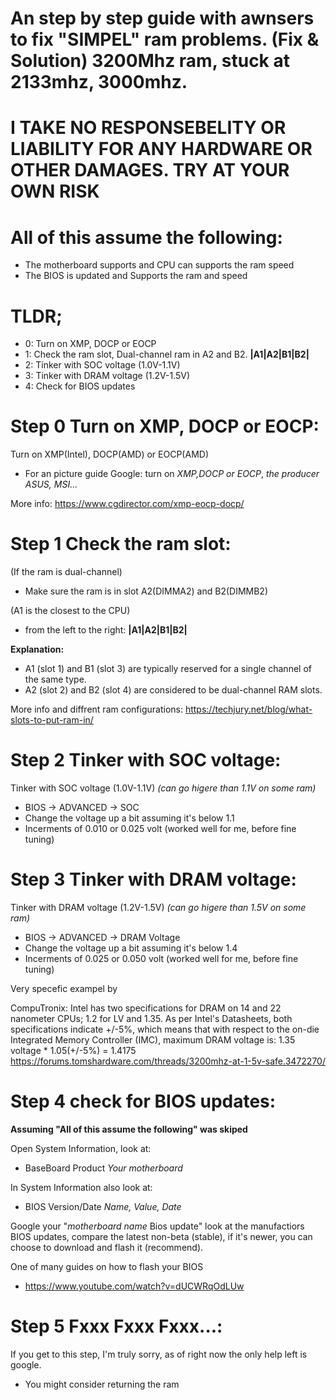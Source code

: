 # An step by step guide with awnsers to fix "SIMPEL" ram problems. (Fix & Solution) 3200Mhz ram, stuck at 2133mhz, 3000mhz. 

I TAKE NO RESPONSEBELITY OR LIABILITY FOR ANY HARDWARE OR OTHER DAMAGES. TRY AT YOUR OWN RISK
=

All of this assume the following:
=
- The motherboard supports and CPU can supports the ram speed
- The BIOS is updated and Supports the ram and speed


TLDR;
=

- 0: Turn on XMP, DOCP or EOCP
- 1: Check the ram slot, Dual-channel ram in A2 and B2. **|A1|A2|B1|B2|**
- 2: Tinker with SOC voltage (1.0V-1.1V)
- 3: Tinker with DRAM voltage (1.2V-1.5V)
- 4: Check for BIOS updates

Step 0 Turn on XMP, DOCP or EOCP:
=
Turn on XMP(Intel), DOCP(AMD) or EOCP(AMD)
- For an picture guide Google: turn on *XMP,DOCP or EOCP*, *the producer ASUS, MSI...*

More info:
https://www.cgdirector.com/xmp-eocp-docp/



Step 1 Check the ram slot:
=
(If the ram is dual-channel)
- Make sure the ram is in slot A2(DIMMA2) and B2(DIMMB2)

(A1 is the closest to the CPU)
- from the left to the right: **|A1|A2|B1|B2|**

**Explanation:**
- A1 (slot 1) and B1 (slot 3) are typically reserved for a single channel of the same type.
- A2 (slot 2) and B2 (slot 4) are considered to be dual-channel RAM slots.

More info and diffrent ram configurations:
https://techjury.net/blog/what-slots-to-put-ram-in/


Step 2 Tinker with SOC voltage:
=

Tinker with SOC voltage (1.0V-1.1V) *(can go higere than 1.1V on some ram)*
- BIOS -> ADVANCED -> SOC
- Change the voltage up a bit assuming it's below 1.1
- Incerments of 0.010 or 0.025 volt (worked well for me, before fine tuning)


Step 3 Tinker with DRAM voltage: 
=

Tinker with DRAM voltage (1.2V-1.5V) *(can go higere than 1.5V on some ram)*
- BIOS -> ADVANCED -> DRAM Voltage
- Change the voltage up a bit assuming it's below 1.4
- Incerments of 0.025 or 0.050 volt (worked well for me, before fine tuning)

Very specefic exampel by 

CompuTronix:
Intel has two specifications for DRAM on 14 and 22 nanometer CPUs; 1.2 for LV and 1.35.
As per Intel's Datasheets, both specifications indicate +/-5%,
which means that with respect to the on-die Integrated Memory Controller (IMC),
maximum DRAM voltage is:
1.35 voltage * 1.05(+/-5%) = 1.4175
https://forums.tomshardware.com/threads/3200mhz-at-1-5v-safe.3472270/


Step 4 check for BIOS updates:
=
**Assuming "All of this assume the following" was skiped**

Open System Information, look at:
- BaseBoard Product *Your motherboard*

In System Information also look at:
- BIOS Version/Date *Name, Value, Date*

Google your "*motherboard name* Bios update" look at the manufactiors BIOS updates,
compare the latest non-beta (stable), if it's newer, you can choose to download and flash it (recommend).


One of many guides on how to flash your BIOS
- https://www.youtube.com/watch?v=dUCWRqOdLUw


Step 5 Fxxx Fxxx Fxxx...:
=
If you get to this step, I'm truly sorry, as of right now the only help left is google.
- You might consider returning the ram

